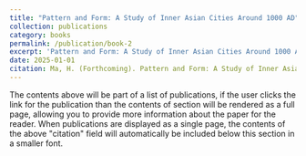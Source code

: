 ```yaml
---
title: "Pattern and Form: A Study of Inner Asian Cities Around 1000 AD"
collection: publications
category: books
permalink: /publication/book-2
excerpt: 'Pattern and Form: A Study of Inner Asian Cities Around 1000 AD is a groundbreaking work that examines the urban layouts and architectural forms of major cities in Inner Asia during the medieval period, particularly focusing on the cities of the Khitan Liao and Western Xia dynasties. Drawing on both literary and archaeological sources, this book explores the spatial and symbolic relationships between urban design and political power, shedding light on how city planning was influenced by cultural, political, and ritual factors. By offering in-depth case studies of the Liao capital of Shangjing and the Western Xia capital of Zhongxingfu, the book reveals how the orientation, layout, and spatial organization of these cities reflect the evolving nature of political authority and cultural traditions in the region. This work is an essential contribution to the study of historical urbanism, providing valuable insights into the interplay between power and space in the development of medieval Inner Asian cities.'
date: 2025-01-01
citation: Ma, H. (Forthcoming). Pattern and Form: A Study of Inner Asian Cities Around 1000 AD. Ming Ming Publishing House.
---
```


The contents above will be part of a list of publications, if the user clicks the link for the publication than the contents of section will be rendered as a full page, allowing you to provide more information about the paper for the reader. When publications are displayed as a single page, the contents of the above "citation" field will automatically be included below this section in a smaller font.
